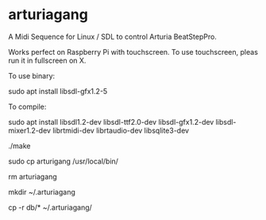 # arturiagang
A Midi Sequence for Linux / SDL to control Arturia BeatStepPro.

Works perfect on Raspberry Pi with touchscreen. To use touchscreen, pleas run it in fullscreen on X.

To use binary:

sudo apt install libsdl-gfx1.2-5

To compile:

sudo apt install libsdl1.2-dev libsdl-ttf2.0-dev libsdl-gfx1.2-dev libsdl-mixer1.2-dev librtmidi-dev librtaudio-dev libsqlite3-dev

./make

sudo cp arturigang /usr/local/bin/

rm arturiagang

mkdir ~/.arturiagang

cp -r db/* ~/.arturiagang/
